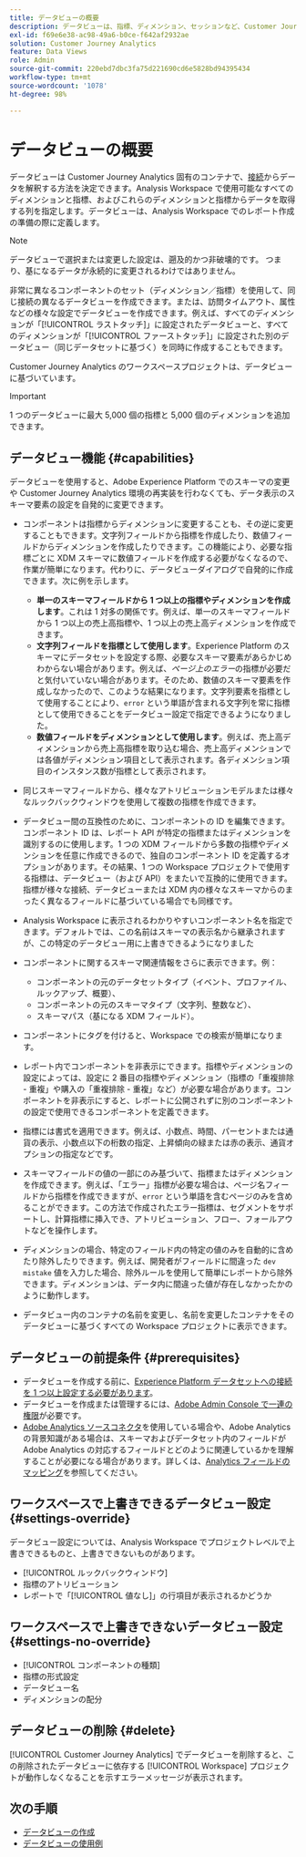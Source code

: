 ```yaml
---
title: データビューの概要
description: データビューは、指標、ディメンション、セッションなど、Customer Journey Analytics 接続内のデータの要素を解釈する方法を指定します。
exl-id: f69e6e38-ac98-49a6-b0ce-f642af2932ae
solution: Customer Journey Analytics
feature: Data Views
role: Admin
source-git-commit: 220ebd7dbc3fa75d221690cd6e5828bd94395434
workflow-type: tm+mt
source-wordcount: '1078'
ht-degree: 98%

---
```


# データビューの概要

データビューは Customer Journey Analytics 固有のコンテナで、[接続](/help/connections/create-connection.md)からデータを解釈する方法を決定できます。Analysis Workspace で使用可能なすべてのディメンションと指標、およびこれらのディメンションと指標からデータを取得する列を指定します。データビューは、Analysis Workspace でのレポート作成の準備の際に定義します。

>[!NOTE]
>
>データビューで選択または変更した設定は、遡及的かつ非破壊的です。 つまり、基になるデータが永続的に変更されるわけではありません。

非常に異なるコンポーネントのセット（ディメンション／指標）を使用して、同じ接続の異なるデータビューを作成できます。または、訪問タイムアウト、属性などの様々な設定でデータビューを作成できます。例えば、すべてのディメンションが「[!UICONTROL ラストタッチ]」に設定されたデータビューと、すべてのディメンションが「[!UICONTROL ファーストタッチ]」に設定された別のデータビュー（同じデータセットに基づく）を同時に作成することもできます。

Customer Journey Analytics のワークスペースプロジェクトは、データビューに基づいています。

>[!IMPORTANT]
>
>1 つのデータビューに最大 5,000 個の指標と 5,000 個のディメンションを追加できます。

## データビュー機能 {#capabilities}

データビューを使用すると、Adobe Experience Platform でのスキーマの変更や Customer Journey Analytics 環境の再実装を行わなくても、データ表示のスキーマ要素の設定を自発的に変更できます。

* コンポーネントは指標からディメンションに変更することも、その逆に変更することもできます。文字列フィールドから指標を作成したり、数値フィールドからディメンションを作成したりできます。この機能により、必要な指標ごとに XDM スキーマに数値フィールドを作成する必要がなくなるので、作業が簡単になります。代わりに、データビューダイアログで自発的に作成できます。次に例を示します。
   * **単一のスキーマフィールドから 1 つ以上の指標やディメンションを作成します**。これは 1 対多の関係です。例えば、単一のスキーマフィールドから 1 つ以上の売上高指標や、1 つ以上の売上高ディメンションを作成できます。
   * **文字列フィールドを指標として使用します**。Experience Platform のスキーマにデータセットを設定する際、必要なスキーマ要素があらかじめわからない場合があります。例えば、*ページ上のエラー*&#x200B;の指標が必要だと気付いていない場合があります。そのため、数値のスキーマ要素を作成しなかったので、このような結果になります。文字列要素を指標として使用することにより、`error` という単語が含まれる文字列を常に指標として使用できることをデータビュー設定で指定できるようになりました。
   * **数値フィールドをディメンションとして使用します**。例えば、売上高ディメンションから売上高指標を取り込む場合、売上高ディメンションでは各値がディメンション項目として表示されます。各ディメンション項目のインスタンス数が指標として表示されます。

* 同じスキーマフィールドから、様々なアトリビューションモデルまたは様々なルックバックウィンドウを使用して複数の指標を作成できます。

* データビュー間の互換性のために、コンポーネントの ID を編集できます。コンポーネント ID は、レポート API が特定の指標またはディメンションを識別するのに使用します。1 つの XDM フィールドから多数の指標やディメンションを任意に作成できるので、独自のコンポーネント ID を定義するオプションがあります。その結果、1 つの Workspace プロジェクトで使用する指標は、データビュー（および API）をまたいで互換的に使用できます。指標が様々な接続、データビューまたは XDM 内の様々なスキーマからのまったく異なるフィールドに基づいている場合でも同様です。

* Analysis Workspace に表示されるわかりやすいコンポーネント名を指定できます。デフォルトでは、この名前はスキーマの表示名から継承されますが、この特定のデータビュー用に上書きできるようになりました

* コンポーネントに関するスキーマ関連情報をさらに表示できます。例：

   * コンポーネントの元のデータセットタイプ（イベント、プロファイル、ルックアップ、概要）、
   * コンポーネントの元のスキーマタイプ（文字列、整数など）、
   * スキーマパス（基になる XDM フィールド）。

* コンポーネントにタグを付けると、Workspace での検索が簡単になります。

* レポート内でコンポーネントを非表示にできます。指標やディメンションの設定によっては、設定に 2 番目の指標やディメンション（指標の「重複排除 - 重複」や購入の「重複排除 - 重複」など）が必要な場合があります。コンポーネントを非表示にすると、レポートに公開されずに別のコンポーネントの設定で使用できるコンポーネントを定義できます。

* 指標には書式を適用できます。例えば、小数点、時間、パーセントまたは通貨の表示、小数点以下の桁数の指定、上昇傾向の緑または赤の表示、通貨オプションの指定などです。

* スキーマフィールドの値の一部にのみ基づいて、指標またはディメンションを作成できます。例えば、「エラー」指標が必要な場合は、ページ名フィールドから指標を作成できますが、`error` という単語を含むページのみを含めることができます。この方法で作成されたエラー指標は、セグメントをサポートし、計算指標に挿入でき、アトリビューション、フロー、フォールアウトなどを操作します。

* ディメンションの場合、特定のフィールド内の特定の値のみを自動的に含めたり除外したりできます。例えば、開発者がフィールドに間違った `dev mistake` 値を入力した場合、除外ルールを使用して簡単にレポートから除外できます。ディメンションは、データ内に間違った値が存在しなかったかのように動作します。

* データビュー内のコンテナの名前を変更し、名前を変更したコンテナをそのデータビューに基づくすべての Workspace プロジェクトに表示できます。

## データビューの前提条件 {#prerequisites}

* データビューを作成する前に、[Experience Platform データセットへの接続を 1 つ以上設定する必要があります](/help/connections/create-connection.md)。
* データビューを作成または管理するには、[Adobe Admin Console で一連の権限](https://experienceleague.adobe.com/ja/docs/analytics-platform/using/cja-overview/cja-overview)が必要です。
* [Adobe Analytics ソースコネクタ](/help/data-ingestion/analytics.md)を使用している場合や、Adobe Analytics の背景知識がある場合は、スキーマおよびデータセット内のフィールドが Adobe Analytics の対応するフィールドとどのように関連しているかを理解することが必要になる場合があります。詳しくは、[Analytics フィールドのマッピング](https://experienceleague.adobe.com/ja/docs/experience-platform/sources/connectors/adobe-applications/mapping/analytics)を参照してください。

## ワークスペースで上書きできるデータビュー設定 {#settings-override}

データビュー設定については、Analysis Workspace でプロジェクトレベルで上書きできるものと、上書きできないものがあります。

* [!UICONTROL ルックバックウィンドウ]
* 指標のアトリビューション
* レポートで「[!UICONTROL 値なし]」の行項目が表示されるかどうか

## ワークスペースで上書きできないデータビュー設定 {#settings-no-override}

* [!UICONTROL コンポーネントの種類]
* 指標の形式設定
* データビュー名
* ディメンションの配分

## データビューの削除 {#delete}

[!UICONTROL Customer Journey Analytics] でデータビューを削除すると、この削除されたデータビューに依存する [!UICONTROL Workspace] プロジェクトが動作しなくなることを示すエラーメッセージが表示されます。

## 次の手順

* [データビューの作成](/help/data-views/create-dataview.md)
* [データビューの使用例](/help/use-cases/data-views/data-views-usecases.md)
